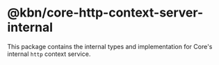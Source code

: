 # @kbn/core-http-context-server-internal

This package contains the internal types and implementation for Core's internal `http` context service.
